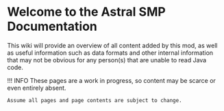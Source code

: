 # Welcome to the Astral SMP Documentation

This wiki will provide an overview of all content added by this mod, as well as useful information such as data formats and other internal information that may not be obvious for any person(s) that are unable to read Java code.

!!! INFO
    These pages are a work in progress, so content may be scarce or even entirely absent.

    Assume all pages and page contents are subject to change.